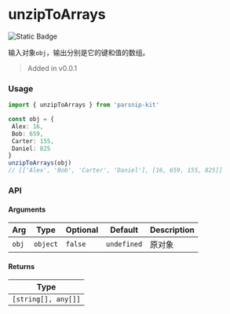# unzipToArrays
![Static Badge](https://img.shields.io/badge/Coverage-100.00%-FF8C00)
      
输入对象`obj`，输出分别是它的键和值的数组。

> Added in v0.0.1



### Usage

```ts
import { unzipToArrays } from 'parsnip-kit'

const obj = {
 Alex: 16,
 Bob: 659,
 Carter: 155,
 Daniel: 825
}
unzipToArrays(obj)
// [['Alex', 'Bob', 'Carter', 'Daniel'], [16, 659, 155, 825]]
```


### API

#### Arguments

| Arg | Type | Optional | Default | Description |
| --- | --- | --- | --- | --- |
| `obj` | `object` | `false` | `undefined` | 原对象  |

#### Returns

| Type |
| ---  |
| `[string[], any[]]`  |